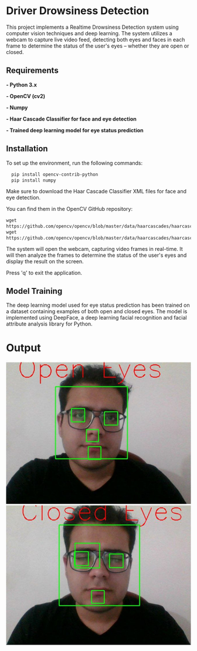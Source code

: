 # Driver Drowsiness Detection


This project implements a Realtime Drowsiness Detection system using computer vision techniques and deep learning. The system utilizes a webcam to capture live video feed, detecting both eyes and faces in each frame to determine the status of the user's eyes – whether they are open or closed.

##
##
##
##

## Requirements

**- Python 3.x**

**- OpenCV (cv2)**

**- Numpy**

**- Haar Cascade Classifier for face and eye detection**

**- Trained deep learning model for eye status prediction**

##
##
##
##

## Installation

To set up the environment, run the following commands:

      pip install opencv-contrib-python
      pip install numpy

Make sure to download the Haar Cascade Classifier XML files for face and eye detection.

You can find them in the OpenCV GitHub repository: 

    wget https://github.com/opencv/opencv/blob/master/data/haarcascades/haarcascade_frontalface_default.xml
    wget https://github.com/opencv/opencv/blob/master/data/haarcascades/haarcascade_eye.xml


The system will open the webcam, capturing video frames in real-time. It will then analyze the frames to determine the status of the user's eyes and display the result on the screen.

Press 'q' to exit the application.

##
##
##
##

## Model Training

The deep learning model used for eye status prediction has been trained on a dataset containing examples of both open and closed eyes. The model is implemented using DeepFace, a deep learning facial recognition and facial attribute analysis library for Python.

##
##
##
##

# Output

<img src="https://github.com/MoeinRez79/Driver-drowsiness-detection/blob/main/Live_image_1.png" alt="img1"/>
<img src="https://github.com/MoeinRez79/Driver-drowsiness-detection/blob/main/Live_image_2.png" alt="img2"/>
